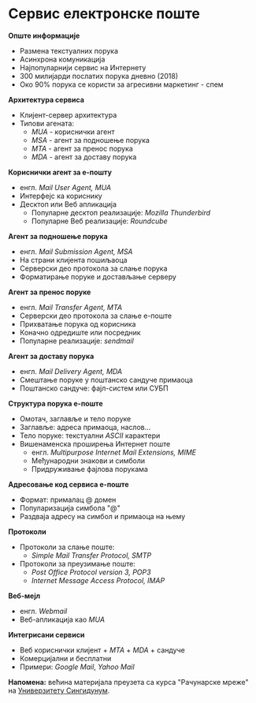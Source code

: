 # Сервис електронске поште

**Опште информације**

- Размена текстуалних порука
- Асинхрона комуникација
- Најпопуларнији сервис на Интернету
- 300 милијарди послатих порука дневно (2018)
- Око 90% порука се користи за агресивни маркетинг - спем

**Архитектура сервиса**

- Клијент-сервер архитектура
- Типови агената:
	- *MUA* - кориснички агент
	- *MSA* - агент за подношење порука
	- *MTA* - агент за пренос порука
	- *MDA* - агент за доставу порука

**Кориснички агент за е-пошту**

- енгл. *Mail User Agent, MUA*
- Интерфејс ка кориснику
- Десктоп или Веб апликација
	- Популарне десктоп реализације: *Mozilla Thunderbird*
	- Популарне Веб реализације: *Roundcube*

**Агент за подношење порука**

- енгл. *Mail Submission Agent, MSA*
- На страни клијента пошиљаоца
- Серверски део протокола за слање порука
- Форматирање поруке и достављање серверу

**Агент за пренос поруке**

- енгл. *Mail Transfer Agent, MTA*
- Серверски део протокола за слање е-поште
- Прихватање порука од корисника
- Коначно одредиште или посредник
- Популарне реализације: *sendmail*

**Агент за доставу порука**

- енгл. *Mail Delivery Agent, MDA*
- Смештање поруке у поштанско сандуче примаоца
- Поштанско сандуче: фајл-систем или СУБП

**Структура порука е-поште**

- Омотач, заглавље и тело поруке
- Заглавље: адреса примаоца, наслов...
- Тело поруке: текстуални *ASCII* карактери
- Вишенаменска проширења Интернет поште
	- енгл. *Multipurpose Internet Mail Extensions, MIME*
	- Међународни знакови и симболи
	- Придруживање фајлова порукама

**Адресовање код сервиса е-поште**

- Формат: прималац @ домен
- Популаризација симбола "@"
- Раздваја адресу на симбол и примаоца на њему

**Протоколи**

- Протоколи за слање поште:
	- *Simple Mail Transfer Protocol, SMTP*
- Протоколи за преузимање поште:
	- *Post Office Protocol version 3, POP3*
	- *Internet Message Access Protocol, IMAP*

**Веб-мејл**

- енгл. *Webmail*
- Веб-апликација као *MUA*

**Интегрисани сервиси**

- Веб кориснички клијент + *MTA* + *MDA* + сандуче
- Комерцијални и бесплатни
- Примери: *Google Mail*, *Yahoo Mail*

**Напомена:** већина материјала преузета са курса "Рачунарске мреже" на [Универзитету Сингидунум](https://singidunum.ac.rs).
